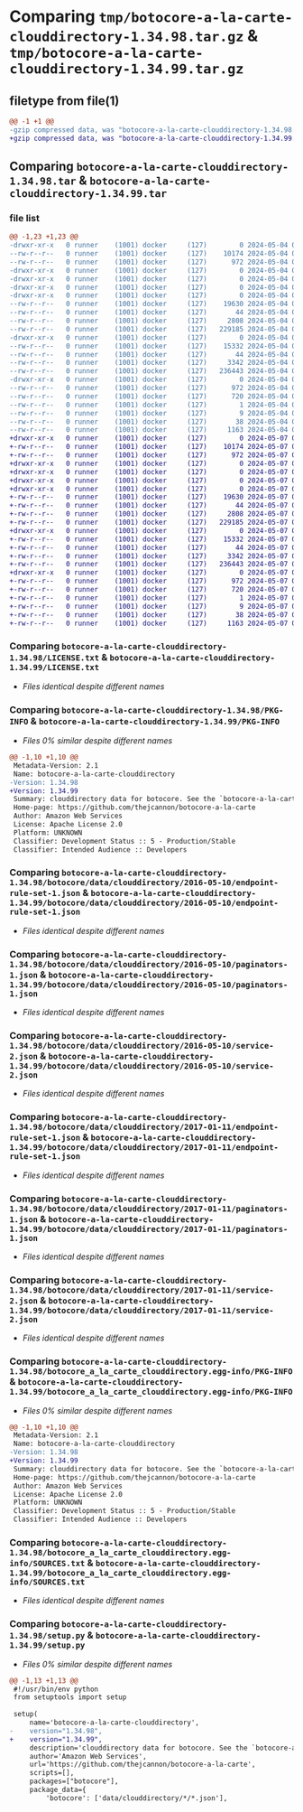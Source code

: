 # Comparing `tmp/botocore-a-la-carte-clouddirectory-1.34.98.tar.gz` & `tmp/botocore-a-la-carte-clouddirectory-1.34.99.tar.gz`

## filetype from file(1)

```diff
@@ -1 +1 @@
-gzip compressed data, was "botocore-a-la-carte-clouddirectory-1.34.98.tar", last modified: Sat May  4 01:01:17 2024, max compression
+gzip compressed data, was "botocore-a-la-carte-clouddirectory-1.34.99.tar", last modified: Tue May  7 01:02:19 2024, max compression
```

## Comparing `botocore-a-la-carte-clouddirectory-1.34.98.tar` & `botocore-a-la-carte-clouddirectory-1.34.99.tar`

### file list

```diff
@@ -1,23 +1,23 @@
-drwxr-xr-x   0 runner    (1001) docker     (127)        0 2024-05-04 01:01:17.042057 botocore-a-la-carte-clouddirectory-1.34.98/
--rw-r--r--   0 runner    (1001) docker     (127)    10174 2024-05-04 01:01:16.000000 botocore-a-la-carte-clouddirectory-1.34.98/LICENSE.txt
--rw-r--r--   0 runner    (1001) docker     (127)      972 2024-05-04 01:01:17.042057 botocore-a-la-carte-clouddirectory-1.34.98/PKG-INFO
-drwxr-xr-x   0 runner    (1001) docker     (127)        0 2024-05-04 01:01:17.038056 botocore-a-la-carte-clouddirectory-1.34.98/botocore/
-drwxr-xr-x   0 runner    (1001) docker     (127)        0 2024-05-04 01:01:17.038056 botocore-a-la-carte-clouddirectory-1.34.98/botocore/data/
-drwxr-xr-x   0 runner    (1001) docker     (127)        0 2024-05-04 01:01:17.038056 botocore-a-la-carte-clouddirectory-1.34.98/botocore/data/clouddirectory/
-drwxr-xr-x   0 runner    (1001) docker     (127)        0 2024-05-04 01:01:17.038056 botocore-a-la-carte-clouddirectory-1.34.98/botocore/data/clouddirectory/2016-05-10/
--rw-r--r--   0 runner    (1001) docker     (127)    19630 2024-05-04 01:01:11.000000 botocore-a-la-carte-clouddirectory-1.34.98/botocore/data/clouddirectory/2016-05-10/endpoint-rule-set-1.json
--rw-r--r--   0 runner    (1001) docker     (127)       44 2024-05-04 01:01:11.000000 botocore-a-la-carte-clouddirectory-1.34.98/botocore/data/clouddirectory/2016-05-10/examples-1.json
--rw-r--r--   0 runner    (1001) docker     (127)     2808 2024-05-04 01:01:11.000000 botocore-a-la-carte-clouddirectory-1.34.98/botocore/data/clouddirectory/2016-05-10/paginators-1.json
--rw-r--r--   0 runner    (1001) docker     (127)   229185 2024-05-04 01:01:11.000000 botocore-a-la-carte-clouddirectory-1.34.98/botocore/data/clouddirectory/2016-05-10/service-2.json
-drwxr-xr-x   0 runner    (1001) docker     (127)        0 2024-05-04 01:01:17.042057 botocore-a-la-carte-clouddirectory-1.34.98/botocore/data/clouddirectory/2017-01-11/
--rw-r--r--   0 runner    (1001) docker     (127)    15332 2024-05-04 01:01:11.000000 botocore-a-la-carte-clouddirectory-1.34.98/botocore/data/clouddirectory/2017-01-11/endpoint-rule-set-1.json
--rw-r--r--   0 runner    (1001) docker     (127)       44 2024-05-04 01:01:11.000000 botocore-a-la-carte-clouddirectory-1.34.98/botocore/data/clouddirectory/2017-01-11/examples-1.json
--rw-r--r--   0 runner    (1001) docker     (127)     3342 2024-05-04 01:01:11.000000 botocore-a-la-carte-clouddirectory-1.34.98/botocore/data/clouddirectory/2017-01-11/paginators-1.json
--rw-r--r--   0 runner    (1001) docker     (127)   236443 2024-05-04 01:01:11.000000 botocore-a-la-carte-clouddirectory-1.34.98/botocore/data/clouddirectory/2017-01-11/service-2.json
-drwxr-xr-x   0 runner    (1001) docker     (127)        0 2024-05-04 01:01:17.042057 botocore-a-la-carte-clouddirectory-1.34.98/botocore_a_la_carte_clouddirectory.egg-info/
--rw-r--r--   0 runner    (1001) docker     (127)      972 2024-05-04 01:01:17.000000 botocore-a-la-carte-clouddirectory-1.34.98/botocore_a_la_carte_clouddirectory.egg-info/PKG-INFO
--rw-r--r--   0 runner    (1001) docker     (127)      720 2024-05-04 01:01:17.000000 botocore-a-la-carte-clouddirectory-1.34.98/botocore_a_la_carte_clouddirectory.egg-info/SOURCES.txt
--rw-r--r--   0 runner    (1001) docker     (127)        1 2024-05-04 01:01:17.000000 botocore-a-la-carte-clouddirectory-1.34.98/botocore_a_la_carte_clouddirectory.egg-info/dependency_links.txt
--rw-r--r--   0 runner    (1001) docker     (127)        9 2024-05-04 01:01:17.000000 botocore-a-la-carte-clouddirectory-1.34.98/botocore_a_la_carte_clouddirectory.egg-info/top_level.txt
--rw-r--r--   0 runner    (1001) docker     (127)       38 2024-05-04 01:01:17.042057 botocore-a-la-carte-clouddirectory-1.34.98/setup.cfg
--rw-r--r--   0 runner    (1001) docker     (127)     1163 2024-05-04 01:01:16.000000 botocore-a-la-carte-clouddirectory-1.34.98/setup.py
+drwxr-xr-x   0 runner    (1001) docker     (127)        0 2024-05-07 01:02:19.144090 botocore-a-la-carte-clouddirectory-1.34.99/
+-rw-r--r--   0 runner    (1001) docker     (127)    10174 2024-05-07 01:02:18.000000 botocore-a-la-carte-clouddirectory-1.34.99/LICENSE.txt
+-rw-r--r--   0 runner    (1001) docker     (127)      972 2024-05-07 01:02:19.144090 botocore-a-la-carte-clouddirectory-1.34.99/PKG-INFO
+drwxr-xr-x   0 runner    (1001) docker     (127)        0 2024-05-07 01:02:19.140090 botocore-a-la-carte-clouddirectory-1.34.99/botocore/
+drwxr-xr-x   0 runner    (1001) docker     (127)        0 2024-05-07 01:02:19.140090 botocore-a-la-carte-clouddirectory-1.34.99/botocore/data/
+drwxr-xr-x   0 runner    (1001) docker     (127)        0 2024-05-07 01:02:19.140090 botocore-a-la-carte-clouddirectory-1.34.99/botocore/data/clouddirectory/
+drwxr-xr-x   0 runner    (1001) docker     (127)        0 2024-05-07 01:02:19.144090 botocore-a-la-carte-clouddirectory-1.34.99/botocore/data/clouddirectory/2016-05-10/
+-rw-r--r--   0 runner    (1001) docker     (127)    19630 2024-05-07 01:02:10.000000 botocore-a-la-carte-clouddirectory-1.34.99/botocore/data/clouddirectory/2016-05-10/endpoint-rule-set-1.json
+-rw-r--r--   0 runner    (1001) docker     (127)       44 2024-05-07 01:02:10.000000 botocore-a-la-carte-clouddirectory-1.34.99/botocore/data/clouddirectory/2016-05-10/examples-1.json
+-rw-r--r--   0 runner    (1001) docker     (127)     2808 2024-05-07 01:02:10.000000 botocore-a-la-carte-clouddirectory-1.34.99/botocore/data/clouddirectory/2016-05-10/paginators-1.json
+-rw-r--r--   0 runner    (1001) docker     (127)   229185 2024-05-07 01:02:10.000000 botocore-a-la-carte-clouddirectory-1.34.99/botocore/data/clouddirectory/2016-05-10/service-2.json
+drwxr-xr-x   0 runner    (1001) docker     (127)        0 2024-05-07 01:02:19.144090 botocore-a-la-carte-clouddirectory-1.34.99/botocore/data/clouddirectory/2017-01-11/
+-rw-r--r--   0 runner    (1001) docker     (127)    15332 2024-05-07 01:02:10.000000 botocore-a-la-carte-clouddirectory-1.34.99/botocore/data/clouddirectory/2017-01-11/endpoint-rule-set-1.json
+-rw-r--r--   0 runner    (1001) docker     (127)       44 2024-05-07 01:02:10.000000 botocore-a-la-carte-clouddirectory-1.34.99/botocore/data/clouddirectory/2017-01-11/examples-1.json
+-rw-r--r--   0 runner    (1001) docker     (127)     3342 2024-05-07 01:02:10.000000 botocore-a-la-carte-clouddirectory-1.34.99/botocore/data/clouddirectory/2017-01-11/paginators-1.json
+-rw-r--r--   0 runner    (1001) docker     (127)   236443 2024-05-07 01:02:10.000000 botocore-a-la-carte-clouddirectory-1.34.99/botocore/data/clouddirectory/2017-01-11/service-2.json
+drwxr-xr-x   0 runner    (1001) docker     (127)        0 2024-05-07 01:02:19.144090 botocore-a-la-carte-clouddirectory-1.34.99/botocore_a_la_carte_clouddirectory.egg-info/
+-rw-r--r--   0 runner    (1001) docker     (127)      972 2024-05-07 01:02:19.000000 botocore-a-la-carte-clouddirectory-1.34.99/botocore_a_la_carte_clouddirectory.egg-info/PKG-INFO
+-rw-r--r--   0 runner    (1001) docker     (127)      720 2024-05-07 01:02:19.000000 botocore-a-la-carte-clouddirectory-1.34.99/botocore_a_la_carte_clouddirectory.egg-info/SOURCES.txt
+-rw-r--r--   0 runner    (1001) docker     (127)        1 2024-05-07 01:02:19.000000 botocore-a-la-carte-clouddirectory-1.34.99/botocore_a_la_carte_clouddirectory.egg-info/dependency_links.txt
+-rw-r--r--   0 runner    (1001) docker     (127)        9 2024-05-07 01:02:19.000000 botocore-a-la-carte-clouddirectory-1.34.99/botocore_a_la_carte_clouddirectory.egg-info/top_level.txt
+-rw-r--r--   0 runner    (1001) docker     (127)       38 2024-05-07 01:02:19.144090 botocore-a-la-carte-clouddirectory-1.34.99/setup.cfg
+-rw-r--r--   0 runner    (1001) docker     (127)     1163 2024-05-07 01:02:18.000000 botocore-a-la-carte-clouddirectory-1.34.99/setup.py
```

### Comparing `botocore-a-la-carte-clouddirectory-1.34.98/LICENSE.txt` & `botocore-a-la-carte-clouddirectory-1.34.99/LICENSE.txt`

 * *Files identical despite different names*

### Comparing `botocore-a-la-carte-clouddirectory-1.34.98/PKG-INFO` & `botocore-a-la-carte-clouddirectory-1.34.99/PKG-INFO`

 * *Files 0% similar despite different names*

```diff
@@ -1,10 +1,10 @@
 Metadata-Version: 2.1
 Name: botocore-a-la-carte-clouddirectory
-Version: 1.34.98
+Version: 1.34.99
 Summary: clouddirectory data for botocore. See the `botocore-a-la-carte` package for more info.
 Home-page: https://github.com/thejcannon/botocore-a-la-carte
 Author: Amazon Web Services
 License: Apache License 2.0
 Platform: UNKNOWN
 Classifier: Development Status :: 5 - Production/Stable
 Classifier: Intended Audience :: Developers
```

### Comparing `botocore-a-la-carte-clouddirectory-1.34.98/botocore/data/clouddirectory/2016-05-10/endpoint-rule-set-1.json` & `botocore-a-la-carte-clouddirectory-1.34.99/botocore/data/clouddirectory/2016-05-10/endpoint-rule-set-1.json`

 * *Files identical despite different names*

### Comparing `botocore-a-la-carte-clouddirectory-1.34.98/botocore/data/clouddirectory/2016-05-10/paginators-1.json` & `botocore-a-la-carte-clouddirectory-1.34.99/botocore/data/clouddirectory/2016-05-10/paginators-1.json`

 * *Files identical despite different names*

### Comparing `botocore-a-la-carte-clouddirectory-1.34.98/botocore/data/clouddirectory/2016-05-10/service-2.json` & `botocore-a-la-carte-clouddirectory-1.34.99/botocore/data/clouddirectory/2016-05-10/service-2.json`

 * *Files identical despite different names*

### Comparing `botocore-a-la-carte-clouddirectory-1.34.98/botocore/data/clouddirectory/2017-01-11/endpoint-rule-set-1.json` & `botocore-a-la-carte-clouddirectory-1.34.99/botocore/data/clouddirectory/2017-01-11/endpoint-rule-set-1.json`

 * *Files identical despite different names*

### Comparing `botocore-a-la-carte-clouddirectory-1.34.98/botocore/data/clouddirectory/2017-01-11/paginators-1.json` & `botocore-a-la-carte-clouddirectory-1.34.99/botocore/data/clouddirectory/2017-01-11/paginators-1.json`

 * *Files identical despite different names*

### Comparing `botocore-a-la-carte-clouddirectory-1.34.98/botocore/data/clouddirectory/2017-01-11/service-2.json` & `botocore-a-la-carte-clouddirectory-1.34.99/botocore/data/clouddirectory/2017-01-11/service-2.json`

 * *Files identical despite different names*

### Comparing `botocore-a-la-carte-clouddirectory-1.34.98/botocore_a_la_carte_clouddirectory.egg-info/PKG-INFO` & `botocore-a-la-carte-clouddirectory-1.34.99/botocore_a_la_carte_clouddirectory.egg-info/PKG-INFO`

 * *Files 0% similar despite different names*

```diff
@@ -1,10 +1,10 @@
 Metadata-Version: 2.1
 Name: botocore-a-la-carte-clouddirectory
-Version: 1.34.98
+Version: 1.34.99
 Summary: clouddirectory data for botocore. See the `botocore-a-la-carte` package for more info.
 Home-page: https://github.com/thejcannon/botocore-a-la-carte
 Author: Amazon Web Services
 License: Apache License 2.0
 Platform: UNKNOWN
 Classifier: Development Status :: 5 - Production/Stable
 Classifier: Intended Audience :: Developers
```

### Comparing `botocore-a-la-carte-clouddirectory-1.34.98/botocore_a_la_carte_clouddirectory.egg-info/SOURCES.txt` & `botocore-a-la-carte-clouddirectory-1.34.99/botocore_a_la_carte_clouddirectory.egg-info/SOURCES.txt`

 * *Files identical despite different names*

### Comparing `botocore-a-la-carte-clouddirectory-1.34.98/setup.py` & `botocore-a-la-carte-clouddirectory-1.34.99/setup.py`

 * *Files 0% similar despite different names*

```diff
@@ -1,13 +1,13 @@
 #!/usr/bin/env python
 from setuptools import setup
 
 setup(
     name='botocore-a-la-carte-clouddirectory',
-    version="1.34.98",
+    version="1.34.99",
     description='clouddirectory data for botocore. See the `botocore-a-la-carte` package for more info.',
     author='Amazon Web Services',
     url='https://github.com/thejcannon/botocore-a-la-carte',
     scripts=[],
     packages=["botocore"],
     package_data={
         'botocore': ['data/clouddirectory/*/*.json'],
```

